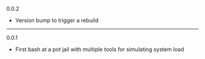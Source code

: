 0.0.2

* Version bump to trigger a rebuild

---

0.0.1

* First bash at a pot jail with multiple tools for simulating system load
